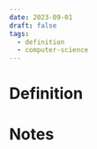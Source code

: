 ```yaml
---
date: 2023-09-01
draft: false
tags:
  - definition
  - computer-science
---
```

# Definition

# Notes

